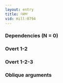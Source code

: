 ```yaml
---
layout: entry
title: འཐམ་
vid: Hill:0794
---
```

### Dependencies (N = 0)


### Overt 1-2


### Overt 1-2-3


### Oblique arguments
